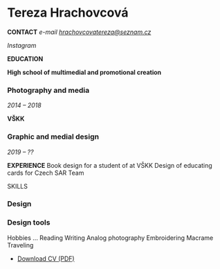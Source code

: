 # Tereza Hrachovcová
**CONTACT**
*e-mail*
*hrachovcovatereza@seznam.cz*

*Instagram*


**EDUCATION**

**High school of multimedial and promotional creation**

### Photography and media

*2014 – 2018*

**VŠKK**
### Graphic and medial design
*2019 – ??*


**EXPERIENCE**
Book design for a student of at VŠKK
Design of educating cards for Czech SAR Team


SKILLS
### Design
### Design tools

Hobbies
...
Reading
Writing
Analog photography
Embroidering
Macrame
Traveling

- [Download CV (PDF)](pdf/cv-2021-11-jgagne.pdf) <!-- At the top or bottom? -->


